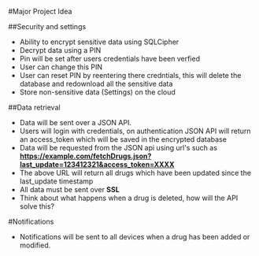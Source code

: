 #Major Project Idea

##Security and settings

- Ability to encrypt sensitive data using SQLCipher
- Decrypt data using a PIN
- Pin will be set after users credentials have been verfied
- User can change this PIN
- User can reset PIN by reentering there credntials, this will delete the database and redownload all the sensitive data
- Store non-sensitive data (Settings) on the cloud

##Data retrieval

- Data will be sent over a JSON API.
- Users will login with credentials, on authentication JSON API will return an access_token which will be saved in the encrypted database
- Data will be requested from the JSON api using url's such as **https://example.com/fetchDrugs.json?last_update=123412321&access_token=XXXX**
- The above URL will return all drugs which have been updated since the last_update timestamp
- All data must be sent over **SSL**
- Think about what happens when a drug is deleted, how will the API solve this?

#Notifications

- Notifications will be sent to all devices when a drug has been added or modified.

